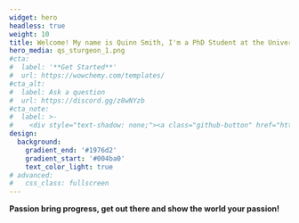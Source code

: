```yaml
---
widget: hero
headless: true
weight: 10
title: Welcome! My name is Quinn Smith, I'm a PhD Student at the University of Wisconsin-Madison's Center for Limnology under Dr. Jake Vander Zanden and Dr. Olaf Jensen. 
hero_media: qs_sturgeon_1.png
#cta:
#  label: '**Get Started**'
#  url: https://wowchemy.com/templates/
#cta_alt:
#  label: Ask a question
#  url: https://discord.gg/z8wNYzb
#cta_note:
#  label: >-
#    <div style="text-shadow: none;"><a class="github-button" href="https://github.com/wowchemy/wowchemy-hugo-themes" #data-icon="octicon-star" data-size="large" data-show-count="true" aria-label="Star">Star Wowchemy Website Builder</a></div><div #style="text-shadow: none;"><a class="github-button" href="https://github.com/wowchemy/starter-hugo-academic" #data-icon="octicon-star" data-size="large" data-show-count="true" aria-label="Star">Star the Academic template</a></div>
design:
  background:
    gradient_end: '#1976d2'
    gradient_start: '#004ba0'
    text_color_light: true
# advanced:
#   css_class: fullscreen
---
```


**Passion bring progress, get out there and show the world your passion!**


<!--Custom spacing-->
<div class="mb-3"></div>
<!--GitHub Button JS-->
<script async defer src="https://buttons.github.io/buttons.js"></script>
